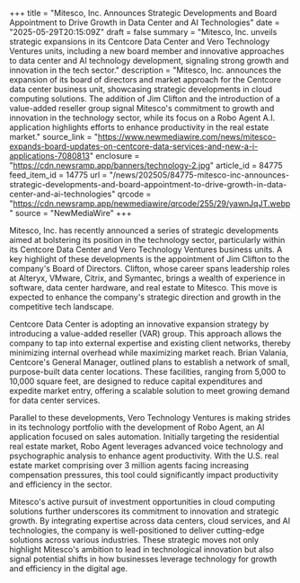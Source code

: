 +++
title = "Mitesco, Inc. Announces Strategic Developments and Board Appointment to Drive Growth in Data Center and AI Technologies"
date = "2025-05-29T20:15:09Z"
draft = false
summary = "Mitesco, Inc. unveils strategic expansions in its Centcore Data Center and Vero Technology Ventures units, including a new board member and innovative approaches to data center and AI technology development, signaling strong growth and innovation in the tech sector."
description = "Mitesco, Inc. announces the expansion of its board of directors and market approach for the Centcore data center business unit, showcasing strategic developments in cloud computing solutions. The addition of Jim Clifton and the introduction of a value-added reseller group signal Mitesco's commitment to growth and innovation in the technology sector, while its focus on a Robo Agent A.I. application highlights efforts to enhance productivity in the real estate market."
source_link = "https://www.newmediawire.com/news/mitesco-expands-board-updates-on-centcore-data-services-and-new-a-i-applications-7080813"
enclosure = "https://cdn.newsramp.app/banners/technology-2.jpg"
article_id = 84775
feed_item_id = 14775
url = "/news/202505/84775-mitesco-inc-announces-strategic-developments-and-board-appointment-to-drive-growth-in-data-center-and-ai-technologies"
qrcode = "https://cdn.newsramp.app/newmediawire/qrcode/255/29/yawnJqJT.webp"
source = "NewMediaWire"
+++

<p>Mitesco, Inc. has recently announced a series of strategic developments aimed at bolstering its position in the technology sector, particularly within its Centcore Data Center and Vero Technology Ventures business units. A key highlight of these developments is the appointment of Jim Clifton to the company's Board of Directors. Clifton, whose career spans leadership roles at Alteryx, VMware, Citrix, and Symantec, brings a wealth of experience in software, data center hardware, and real estate to Mitesco. This move is expected to enhance the company's strategic direction and growth in the competitive tech landscape.</p><p>Centcore Data Center is adopting an innovative expansion strategy by introducing a value-added reseller (VAR) group. This approach allows the company to tap into external expertise and existing client networks, thereby minimizing internal overhead while maximizing market reach. Brian Valania, Centcore's General Manager, outlined plans to establish a network of small, purpose-built data center locations. These facilities, ranging from 5,000 to 10,000 square feet, are designed to reduce capital expenditures and expedite market entry, offering a scalable solution to meet growing demand for data center services.</p><p>Parallel to these developments, Vero Technology Ventures is making strides in its technology portfolio with the development of Robo Agent, an AI application focused on sales automation. Initially targeting the residential real estate market, Robo Agent leverages advanced voice technology and psychographic analysis to enhance agent productivity. With the U.S. real estate market comprising over 3 million agents facing increasing compensation pressures, this tool could significantly impact productivity and efficiency in the sector.</p><p>Mitesco's active pursuit of investment opportunities in cloud computing solutions further underscores its commitment to innovation and strategic growth. By integrating expertise across data centers, cloud services, and AI technologies, the company is well-positioned to deliver cutting-edge solutions across various industries. These strategic moves not only highlight Mitesco's ambition to lead in technological innovation but also signal potential shifts in how businesses leverage technology for growth and efficiency in the digital age.</p>